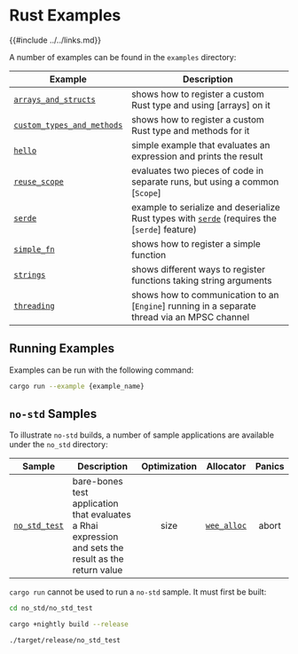Rust Examples
============

{{#include ../../links.md}}

A number of examples can be found in the `examples` directory:

| Example                                                                         | Description                                                                                                                     |
| ------------------------------------------------------------------------------- | ------------------------------------------------------------------------------------------------------------------------------- |
| [`arrays_and_structs`]({{repoHome}}/examples/arrays_and_structs.rs)             | shows how to register a custom Rust type and using [arrays] on it                                                               |
| [`custom_types_and_methods`]({{repoHome}}/examples/custom_types_and_methods.rs) | shows how to register a custom Rust type and methods for it                                                                     |
| [`hello`]({{repoHome}}/examples/hello.rs)                                       | simple example that evaluates an expression and prints the result                                                               |
| [`reuse_scope`]({{repoHome}}/examples/reuse_scope.rs)                           | evaluates two pieces of code in separate runs, but using a common [`Scope`]                                                     |
| [`serde`]({{repoHome}}/examples/serde.rs)                                       | example to serialize and deserialize Rust types with [`serde`](https://crates.io/crates/serde) (requires the [`serde`] feature) |
| [`simple_fn`]({{repoHome}}/examples/simple_fn.rs)                               | shows how to register a simple function                                                                                         |
| [`strings`]({{repoHome}}/examples/strings.rs)                                   | shows different ways to register functions taking string arguments                                                              |
| [`threading`]({{repoHome}}/examples/threading.rs)                               | shows how to communication to an [`Engine`] running in a separate thread via an MPSC channel                                    |


Running Examples
----------------

Examples can be run with the following command:

```bash
cargo run --example {example_name}
```

`no-std` Samples
----------------

To illustrate `no-std` builds, a number of sample applications are available under the `no_std` directory:

| Sample                                           | Description                                                                                          | Optimization |                     Allocator                     | Panics |
| ------------------------------------------------ | ---------------------------------------------------------------------------------------------------- | :----------: | :-----------------------------------------------: | :----: |
| [`no_std_test`]({{repoHome}}/no_std/no_std_test) | bare-bones test application that evaluates a Rhai expression and sets the result as the return value |     size     | [`wee_alloc`](https://crates.io/crates/wee_alloc) | abort  |

`cargo run` cannot be used to run a `no-std` sample.  It must first be built:

```bash
cd no_std/no_std_test

cargo +nightly build --release

./target/release/no_std_test
```
